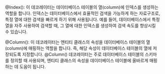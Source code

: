 @Index(): 이 데코레이터는 데이터베이스 테이블의 열(column)에 인덱스를 생성하는 역할을 합니다. 인덱스는 데이터베이스에서 효율적인 검색을 가능하게 하는 자료구조로, 특정 열에 대한 검색을 빠르게 하기 위해 사용됩니다. 예를 들어, 데이터베이스에서 특정 열을 자주 사용하여 검색할 때, 그 열에 대한 인덱스를 생성하여 검색 속도를 향상시킬 수 있습니다.

@Column(): 이 데코레이터는 엔티티 클래스의 속성을 데이터베이스 테이블의 열(column)에 매핑하는 역할을 합니다. 즉, 해당 속성이 데이터베이스 테이블의 열에 저장되도록 지정합니다. @Column() 데코레이터는 주로 데이터베이스 테이블의 스키마를 정의할 때 사용되며, 엔티티 클래스의 속성을 데이터베이스 테이블에 올바르게 매핑하는 데 도움이 됩니다.